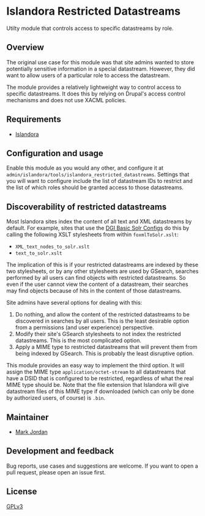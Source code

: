 # Islandora Restricted Datastreams

Utilty module that controls access to specific datastreams by role.

## Overview

The original use case for this module was that site admins wanted to store potentially sensitive information in a special datastream. However, they did want to allow users of a particular role to access the datastream.

The module provides a relatively lightweight way to control access to specific datastreams. It does this by relying on Drupal's access control mechanisms and does not use XACML policies.

## Requirements

* [Islandora](https://github.com/Islandora/islandora)

## Configuration and usage

Enable this module as you would any other, and configure it at `admin/islandora/tools/islandora_restricted_datastreams`. Settings that you will want to configure include the list of datastream IDs to restrict and the list of which roles should be granted access to those datastreams.

## Discoverability of restricted datastreams

Most Islandora sites index the content of all text and XML datastreams by default. For example, sites that use the [DGI Basic Solr Configs](https://github.com/discoverygarden/basic-solr-config) do this by calling the following XSLT stylesheets from within `foxmlToSolr.xslt`:

* `XML_text_nodes_to_solr.xslt`
* `text_to_solr.xslt`

The implication of this is if your restricted datastreams are indexed by these two stylesheets, or by any other stylesheets are used by GSearch, searches performed by all users can find objects with restricted datastreams. So even if the user cannot view the content of a datastream, their searches may find objects because of hits in the content of those datastreams.

Site admins have several options for dealing with this:

1. Do nothing, and allow the content of the restricted datastreams to be discovered in searches by all users. This is the least desirable option from a permissions (and user experience) perspective.
1. Modify their site's GSearch stylesheets to not index the restricted datastreams. This is the most complicated option.
1. Apply a MIME type to restricted datastreams that will prevent them from being indexed by GSearch. This is probably the least disruptive option.

This module provides an easy way to implement the third option. It will assign the MIME type `application/octet-stream` to all datastreams that have a DSID that is configured to be restricted, regardless of what the real MIME type should be. Note that the file extension that Islandora will give datastream files of this MIME type if downloaded (which can only be done by authorized users, of course) is `.bin`.

## Maintainer

* [Mark Jordan](https://github.com/mjordan)

## Development and feedback

Bug reports, use cases and suggestions are welcome. If you want to open a pull request, please open an issue first.

## License

 [GPLv3](http://www.gnu.org/licenses/gpl-3.0.txt)
